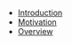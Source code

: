 - [Introduction](modules/introduction/introduction.md)
- [Motivation](modules/introduction/motivation.md)
- [Overview](modules/introduction/overview.md)